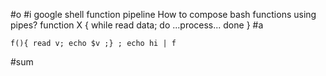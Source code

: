 #o
#i
google shell function pipeline
How to compose bash functions using pipes?
function X {
  while read data; do
    ...process...
  done
}
#a
```
f(){ read v; echo $v ;} ; echo hi | f
```
#sum
